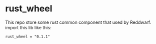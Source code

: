 # rust_wheel

This repo store some rust common component that used by Reddwarf. import this lib like this:

```
rust_wheel = "0.1.1"
```
